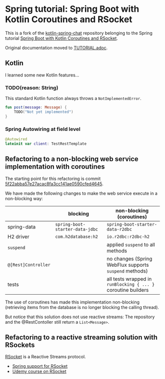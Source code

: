 # Spring tutorial: Spring Boot with Kotlin Coroutines and RSocket

This is a fork of the [kotlin-spring-chat](https://github.com/kotlin-hands-on/kotlin-spring-chat) repository 
belonging to the Spring tutorial 
[Spring Boot with Kotlin Coroutines and RSocket](https://spring.io/guides/tutorials/spring-webflux-kotlin-rsocket/).

Original documentation moved to [TUTORIAL.adoc](./TUTORIAL.adoc).

## Kotlin

I learned some new Kotlin features...

### TODO(reason: String)

This standard Kotlin function always throws a `NotImplementedError`.

```kotlin
fun post(message: Message) {
    TODO("Not yet implemented")
}
```

### Spring Autowiring at field level

```kotlin
@Autowired
lateinit var client: TestRestTemplate
```

## Refactoring to a non-blocking web service implementation with coroutines

The starting point for this refactoring is commit 
[5f22abba57e27acac8fa3cc141ae0590cfed4645](https://github.com/roelfie/spring-tutorial-reactive-kotlin-rsocket/commit/5f22abba57e27acac8fa3cc141ae0590cfed4645).

We have made the following changes to make the web service execute in a non-blocking way:

|                     | blocking                        | non-blocking (coroutines)                                     |
|---------------------|---------------------------------|---------------------------------------------------------------|
| spring-data         | `spring-boot-starter-data-jdbc` | `spring-boot-starter-data-r2dbc`                              |
| H2 driver           | `com.h2database:h2`             | `io.r2dbc:r2dbc-h2`                                           |
| `suspend`           |                                 | applied `suspend` to all methods                              |
| `@[Rest]Controller` |                                 | no changes (Spring WebFlux supports `suspend` methods)        |
| tests               |                                 | all tests wrapped in `runBlocking { ... }` coroutine builders |

The use of coroutines has made this implementation non-blocking (retrieving items from the database is no longer 
blocking the calling thread). 

But notice that this solution does not use reactive streams: The repository and the 
@RestContoller still return a `List<Message>`.

## Refactoring to a reactive streaming solution with RSockets

[RSocket](https://rsocket.io/) is a Reactive Streams protocol.
* [Spring support for RSocket](https://docs.spring.io/spring-framework/docs/current/reference/html/web-reactive.html#rsocket)
* [Udemy course on RSocket](https://www.udemy.com/course/spring-rsocket/)




